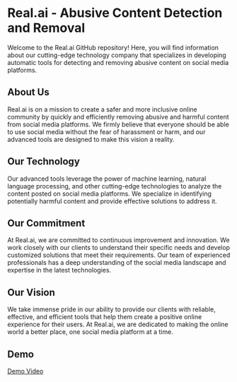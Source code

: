 # Real.ai - Abusive Content Detection and Removal

Welcome to the Real.ai GitHub repository! Here, you will find information about our cutting-edge technology company that specializes in developing automatic tools for detecting and removing abusive content on social media platforms.

## About Us

Real.ai is on a mission to create a safer and more inclusive online community by quickly and efficiently removing abusive and harmful content from social media platforms. We firmly believe that everyone should be able to use social media without the fear of harassment or harm, and our advanced tools are designed to make this vision a reality.

## Our Technology

Our advanced tools leverage the power of machine learning, natural language processing, and other cutting-edge technologies to analyze the content posted on social media platforms. We specialize in identifying potentially harmful content and provide effective solutions to address it.

## Our Commitment

At Real.ai, we are committed to continuous improvement and innovation. We work closely with our clients to understand their specific needs and develop customized solutions that meet their requirements. Our team of experienced professionals has a deep understanding of the social media landscape and expertise in the latest technologies.

## Our Vision

We take immense pride in our ability to provide our clients with reliable, effective, and efficient tools that help them create a positive online experience for their users. At Real.ai, we are dedicated to making the online world a better place, one social media platform at a time.

## Demo

[Demo Video](https://www.youtube.com/watch?v=ZDqBMByo6r4)
